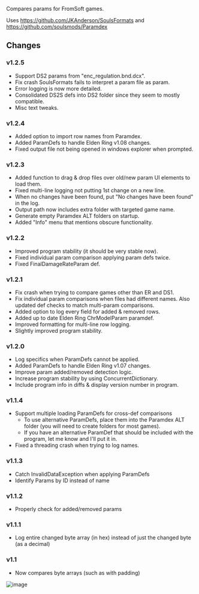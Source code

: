 Compares params for FromSoft games.

Uses https://github.com/JKAnderson/SoulsFormats and https://github.com/soulsmods/Paramdex

## Changes
### v1.2.5
* Support DS2 params from "enc_regulation.bnd.dcx".
* Fix crash SoulsFormats fails to interpret a param file as param.
* Error logging is now more detailed.
* Consolidated DS2S defs into DS2 folder since they seem to mostly compatible.
* Misc text tweaks.
### v1.2.4
* Added option to import row names from Paramdex.
* Added ParamDefs to handle Elden Ring v1.08 changes.
* Fixed output file not being opened in windows explorer when prompted.
### v1.2.3
* Added function to drag & drop files over old/new param UI elements to load them.
* Fixed multi-line logging not putting 1st change on a new line.
* When no changes have been found, put "No changes have been found" in the log.
* Output path now includes extra folder with targeted game name.
* Generate empty Paramdex ALT folders on startup.
* Added "Info" menu that mentions obscure functionality.
### v1.2.2
* Improved program stability (it should be very stable now).
* Fixed individual param comparison applying param defs twice.
* Fixed FinalDamageRateParam def.
### v1.2.1
* Fix crash when trying to compare games other than ER and DS1.
* Fix individual param comparisons when files had different names. Also updated def checks to match multi-param comparisons.
* Added option to log every field for added & removed rows.
* Added up to date Elden Ring ChrModelParam paramdef.
* Improved formatting for multi-line row logging.
* Slightly improved program stability.
### v1.2.0
* Log specifics when ParamDefs cannot be applied.
* Added ParamDefs to handle Elden Ring v1.07 changes.
* Improve param added/removed detection logic.
* Increase program stability by using ConcurrentDictionary.
* Include program info in diffs & display version number in program.
### v1.1.4
* Support multiple loading ParamDefs for cross-def comparisons
  * To use alternative ParamDefs, place them into the Paramdex ALT folder (you will need to create folders for most games).
  * If you have an alternative ParamDef that should be included with the program, let me know and I'll put it in.
* Fixed a threading crash when trying to log names.
### v1.1.3
* Catch InvalidDataException when applying ParamDefs
* Identify Params by ID instead of name
### v1.1.2
* Properly check for added/removed params
### v1.1.1
* Log entire changed byte array (in hex) instead of just the changed byte (as a decimal)
### v1.1
* Now compares byte arrays (such as with padding)

![image](https://user-images.githubusercontent.com/55667610/172688216-9231f031-6eea-44d1-9801-1e8b4c05f4e1.png)
